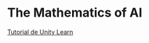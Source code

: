 # The Mathematics of AI

[Tutorial de Unity Learn](https://learn.unity.com/project/the-mathematics-of-ai?uv=2021.3&courseId=5dd851beedbc2a1bf7b72bed)